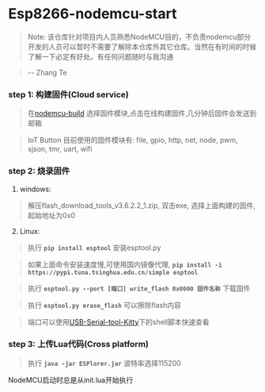 # Esp8266-nodemcu-start
> Note: 该仓库针对项目内人员熟悉NodeMCU目的，不负责nodemcu部分开发的人员可以暂时不需要了解除本仓库外其它仓库。当然在有时间的时候了解一下必定有好处。有任何问题随时与我沟通 

> -- Zhang Te

### step 1: 构建固件(Cloud service)
> 在[nodemcu-build](https://nodemcu-build.com/) 选择固件模块,点击在线构建固件,几分钟后固件会发送到邮箱

> IoT Button 目前使用的固件模块有: file, gpio, http, net, node, pwm, sjson, tmr, uart, wifi

### step 2: 烧录固件
1. windows:
> 解压flash_download_tools_v3.6.2.2_1.zip, 双击exe, 选择上面构建的固件,起始地址为0x0

2. Linux:
> 执行 **```pip install esptool```** 安装esptool.py

> 如果上面命令安装速度慢,可使用国内镜像代理, **``` pip install -i https://pypi.tuna.tsinghua.edu.cn/simple esptool ```**

> 执行 **```esptool.py --port [端口] write_flash 0x0000 固件名称```** 下载固件

> 执行 **```esptool.py erase_flash```** 可以擦除flash内容

> 端口可以使用[USB-Serial-tool-Kitty](https://github.com/SenseAge/USB-Serial-tool-Kitty)下的shell脚本快速查看

### step 3: 上传Lua代码(Cross platform)
> 执行 **```java -jar ESPlorer.jar```** 波特率选择115200

NodeMCU启动时总是从init.lua开始执行
